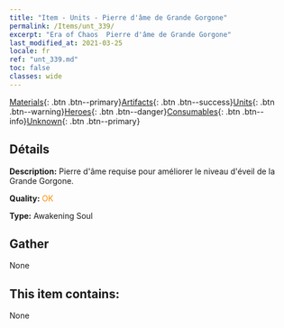 ```yaml
---
title: "Item - Units - Pierre d'âme de Grande Gorgone"
permalink: /Items/unt_339/
excerpt: "Era of Chaos  Pierre d'âme de Grande Gorgone"
last_modified_at: 2021-03-25
locale: fr
ref: "unt_339.md"
toc: false
classes: wide
---
```

 [Materials](/fr/Items/){: .btn .btn--primary}[Artifacts](/fr/Items/Artifacts/){: .btn .btn--success}[Units](/fr/Items/Units/){: .btn .btn--warning}[Heroes](/fr/Items/Heroes/){: .btn .btn--danger}[Consumables](/fr/Items/Consumables/){: .btn .btn--info}[Unknown](/fr/Items/Unknown/){: .btn .btn--primary}

## Détails
 **Description:** Pierre d'âme requise pour améliorer le niveau d'éveil de la Grande Gorgone.

 **Quality:** <span style="color: #FF8C00">OK</span>

 **Type:** Awakening Soul

## Gather

  None

## This item contains:

  None

